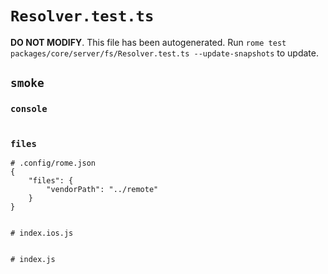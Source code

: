 # `Resolver.test.ts`

**DO NOT MODIFY**. This file has been autogenerated. Run `rome test packages/core/server/fs/Resolver.test.ts --update-snapshots` to update.

## `smoke`

### `console`

```

```

### `files`

```
# .config/rome.json
{
	"files": {
		"vendorPath": "../remote"
	}
}


# index.ios.js


# index.js


```
